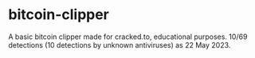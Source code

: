 # bitcoin-clipper
A basic bitcoin clipper made for cracked.to, educational purposes.
10/69 detections (10 detections by unknown antiviruses) as 22 May 2023.
